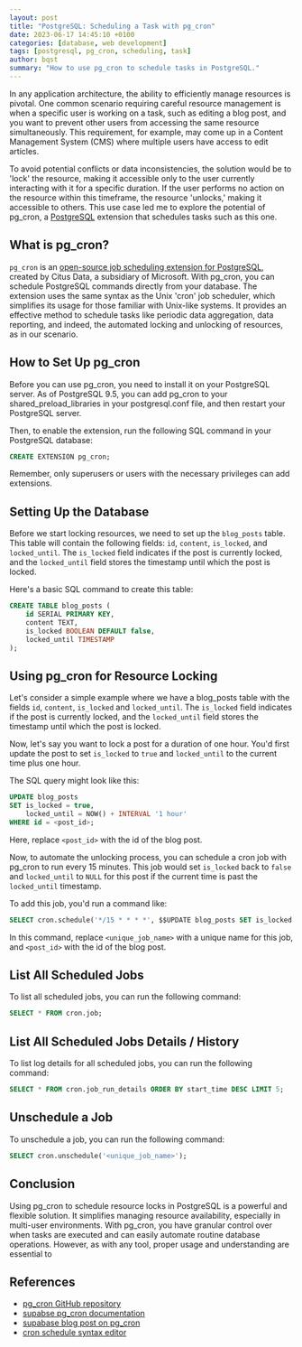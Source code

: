 ```yaml
---
layout: post
title: "PostgreSQL: Scheduling a Task with pg_cron"
date: 2023-06-17 14:45:10 +0100
categories: [database, web development]
tags: [postgresql, pg_cron, scheduling, task]
author: bqst
summary: "How to use pg_cron to schedule tasks in PostgreSQL."
---
```


In any application architecture, the ability to efficiently manage resources is pivotal. One common scenario requiring careful resource management is when a specific user is working on a task, such as editing a blog post, and you want to prevent other users from accessing the same resource simultaneously. This requirement, for example, may come up in a Content Management System (CMS) where multiple users have access to edit articles.

To avoid potential conflicts or data inconsistencies, the solution would be to 'lock' the resource, making it accessible only to the user currently interacting with it for a specific duration. If the user performs no action on the resource within this timeframe, the resource 'unlocks,' making it accessible to others. This use case led me to explore the potential of pg_cron, a [PostgreSQL](https://www.postgresql.org/) extension that schedules tasks such as this one.

## What is pg_cron?

`pg_cron` is an [open-source job scheduling extension for PostgreSQL](https://github.com/citusdata/pg_cron), created by Citus Data, a subsidiary of Microsoft. With pg_cron, you can schedule PostgreSQL commands directly from your database. The extension uses the same syntax as the Unix 'cron' job scheduler, which simplifies its usage for those familiar with Unix-like systems. It provides an effective method to schedule tasks like periodic data aggregation, data reporting, and indeed, the automated locking and unlocking of resources, as in our scenario.

## How to Set Up pg_cron

Before you can use pg_cron, you need to install it on your PostgreSQL server. As of PostgreSQL 9.5, you can add pg_cron to your shared_preload_libraries in your postgresql.conf file, and then restart your PostgreSQL server.

Then, to enable the extension, run the following SQL command in your PostgreSQL database:

```sql
CREATE EXTENSION pg_cron;
```

Remember, only superusers or users with the necessary privileges can add extensions.

## Setting Up the Database

Before we start locking resources, we need to set up the `blog_posts` table. This table will contain the following fields: `id`, `content`, `is_locked`, and `locked_until`. The `is_locked` field indicates if the post is currently locked, and the `locked_until` field stores the timestamp until which the post is locked.

Here's a basic SQL command to create this table:

```sql
CREATE TABLE blog_posts (
    id SERIAL PRIMARY KEY,
    content TEXT,
    is_locked BOOLEAN DEFAULT false,
    locked_until TIMESTAMP
);
```

## Using pg_cron for Resource Locking

Let's consider a simple example where we have a blog_posts table with the fields `id`, `content`, `is_locked` and `locked_until`. The `is_locked` field indicates if the post is currently locked, and the `locked_until` field stores the timestamp until which the post is locked.

Now, let's say you want to lock a post for a duration of one hour. You'd first update the post to set `is_locked` to `true` and `locked_until` to the current time plus one hour.

The SQL query might look like this:

```sql
UPDATE blog_posts 
SET is_locked = true, 
    locked_until = NOW() + INTERVAL '1 hour' 
WHERE id = <post_id>;
```

Here, replace `<post_id>` with the id of the blog post.

Now, to automate the unlocking process, you can schedule a cron job with pg_cron to run every 15 minutes. This job would set `is_locked` back to `false` and `locked_until` to `NULL` for this post if the current time is past the `locked_until` timestamp.

To add this job, you'd run a command like:

```sql
SELECT cron.schedule('*/15 * * * *', $$UPDATE blog_posts SET is_locked = false, locked_until = NULL WHERE id = <post_id> AND locked_until <= NOW()$$);
```

In this command, replace `<unique_job_name>` with a unique name for this job, and `<post_id>` with the id of the blog post.

## List All Scheduled Jobs

To list all scheduled jobs, you can run the following command:

```sql
SELECT * FROM cron.job;
```

## List All Scheduled Jobs Details / History

To list log details for all scheduled jobs, you can run the following command:

```sql
SELECT * FROM cron.job_run_details ORDER BY start_time DESC LIMIT 5;
```

## Unschedule a Job

To unschedule a job, you can run the following command:

```sql
SELECT cron.unschedule('<unique_job_name>');
```

## Conclusion

Using pg_cron to schedule resource locks in PostgreSQL is a powerful and flexible solution. It simplifies managing resource availability, especially in multi-user environments. With pg_cron, you have granular control over when tasks are executed and can easily automate routine database operations. However, as with any tool, proper usage and understanding are essential to

## References

- [pg_cron GitHub repository](https://github.com/citusdata/pg_cron)
- [supabse pg_cron documentation](https://supabase.com/docs/guides/database/extensions/pgcron)
- [supabase blog post on pg_cron](https://supabase.com/blog/postgres-as-a-cron-server)
- [cron schedule syntax editor](https://crontab.guru/)

